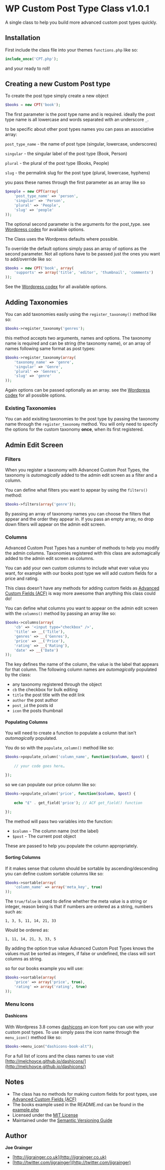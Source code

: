 # WP Custom Post Type Class v1.0.1

A single class to help you build more advanced custom post types quickly.

## Installation

First include the class file into your themes `functions.php` like so:

```php
include_once('CPT.php');
```
	
and your ready to roll!

## Creating a new Custom Post type
	
To create the post type simply create a new object

```php
$books = new CPT('book');
```

The first parameter is the post type name and is required. ideally the post type name is all lowercase and words separated with an underscore `_`.

to be specific about other post types names you can pass an associative array:

`post_type_name` - the name of post type (singular, lowercase, underscores)

`singular` - the singular label of the post type (Book, Person)

`plural` - the plural of the post type (Books, People)

`slug` - the permalink slug for the post type (plural, lowercase, hyphens)

you pass these names through the first parameter as an array like so

```php
$people = new CPT(array(
	'post_type_name' => 'person',
	'singular' => 'Person',
	'plural' => 'People',
	'slug' => 'people'
));
```

The optional second parameter is the arguments for the post_type.
see [Wordpress codex](http://codex.wordpress.org/Function_Reference/register_post_type#Parameters) for available options.

The Class uses the Wordpress defaults where possible.

To override the default options simply pass an array of options as the second parameter. Not all options have to be passed just the ones you want to add/override like so:

```php
$books = new CPT('book', array(
	'supports' => array('title', 'editor', 'thumbnail', 'comments')
));
```

See the [Wordpress codex](http://codex.wordpress.org/Function_Reference/register_post_type#Parameters) for all available options.


## Adding Taxonomies

You can add taxonomies easily using the `register_taxonomy()` method like so:

```php
$books->register_taxonomy('genres');
```

this method accepts two arguments, names and options. The taxonomy name is required and can be string (the taxonomy name), or an array of names following same format as post types:

```php
$books->register_taxonomy(array(
	'taxonomy_name' => 'genre',
	'singular' => 'Genre',
	'plural' => 'Genres',
	'slug' => 'genre'
));
```

Again options can be passed optionally as an array. see the [Wordpress codex](http://codex.wordpress.org/Function_Reference/register_taxonomy#Parameters) for all possible options.

### Existing Taxonomies

You can add exisiting taxonomies to the post type by passing the taxonomy name through the `register_taxonomy` method. You will only need to specify the options for the custom taxonomy **once**, when its first registered.

## Admin Edit Screen

### Filters

When you register a taxonomy with Advanced Custom Post Types, the taxonomy is *automagically* added to the admin edit screen as a filter and a column.

You can define what filters you want to appear by using the `filters()` method:

```php
$books->filters(array('genre'));
```

By passing an array of taxonomy names you can choose the filters that appear and the order they appear in. If you pass an empty array, no drop down filters will appear on the admin edit screen.

### Columns

Advanced Custom Post Types has a number of methods to help you modify the admin columns.
Taxonomies registered with this class are automagically added to the admin edit screen as columns.

You can add your own custom columns to include what ever value you want, for example with our books post type we will add custom fields for a price and rating.

This class doesn't have any methods for adding custom fields as [Advanced Custom Fields (ACF)](http://advancedcustomfields.com) is way more awesome than anything this class could do!

You can define what columns you want to appear on the admin edit screen with the `columns()` method by passing an array like so:

```php
$books->columns(array(
	'cb' => '<input type="checkbox" />',
	'title' => __('Title'),
	'genres' => __('Genres'),
	'price' => __('Price'),
	'rating' => __('Rating'),
	'date' => __('Date')
));
```

The key defines the name of the column, the value is the label that appears for that column. The following column names are *automagically* populated by the class:

- any taxonomy registered through the object
- `cb` the checkbox for bulk editing
- `title` the post title with the edit link
- `author` the post author
- `post_id` the posts id
- `icon`  the posts thumbnail


#### Populating Columns

You will need to create a function to populate a column that isn't *automagically* populated.

You do so with the `populate_column()` method like so:

```php
$books->populate_column('column_name', function($column, $post) {
	
	// your code goes here…

}); 
```

so we can populate our price column like so:

```php
$books->populate_column('price', function($column, $post) {
	
	echo "£" . get_field('price'); // ACF get_field() function
		
}); 
```

The method will pass two variables into the function:

* `$column` - The column name (not the label)
* `$post` - The current post object

These are passed to help you populate the column appropriately.

#### Sorting Columns

If it makes sense that column should be sortable by ascending/descending you can define custom sortable columns like so:

```php
$books->sortable(array(
	'column_name' => array('meta_key', true)
));
```

The `true/false` is used to define whether the meta value is a string or integer,
reason being is that if numbers are ordered as a string, numbers such as:

	1, 3, 5, 11, 14, 21, 33

Would be ordered as:

	1, 11, 14, 21, 3, 33, 5

By adding the option true value Advanced Custom Post Types knows the values must be sorted as integers, if false or undefined, the class will sort columns as string.

so for our books example you will use:

```php
$books->sortable(array(
	'price' => array('price', true),
	'rating' => array('rating', true)
));
```

### Menu Icons

#### Dashicons

With Wordpress 3.8 comes [dashicons](http://melchoyce.github.io/dashicons/) an icon font you can use with your custom post types. To use simply pass the icon name through the `menu_icon()` method like so:

```php
$books->menu_icon("dashicons-book-alt");
```

For a full list of icons and the class names to use visit [http://melchoyce.github.io/dashicons/](http://melchoyce.github.io/dashicons/)


## Notes

* The class has no methods for making custom fields for post types, use [Advanced Custom Fields (ACF)](http://advancedcustomfields.com)
* The books example used in the README.md can be found in the [example.php](https://github.com/jjgrainger/wp-custom-post-type-class/blob/master/example.php)
* Licensed under the [MIT License](https://github.com/jjgrainger/wp-custom-post-type-class/blob/master/LICENSE)
* Maintained under the [Semantic Versioning Guide](http://semver.org)

## Author

**Joe Grainger**
* [http://jjgrainger.co.uk](http://jjgrainger.co.uk)
* [http://twitter.com/jjgrainger](http://twitter.com/jjgrainger)
